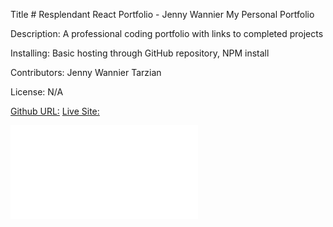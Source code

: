Title
    # Resplendant React Portfolio - Jenny Wannier
 My Personal Portfolio

Description:
    A professional coding portfolio with links to completed projects

Installing:
    Basic hosting through GitHub repository, NPM install

Contributors:
    Jenny Wannier Tarzian

License:
    N/A

[Github URL:](https://alathea23.github.io/Coding-Portfoli0---Jenny-Wannier/)
[Live Site:](https://animated-faun-728395.netlify.app/)

![Site Image](./public/Jenny%20Wannier%20Tarzian%20-%20Software%20Engineer.html)